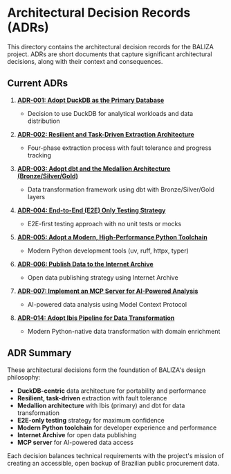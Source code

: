 # Architectural Decision Records (ADRs)

This directory contains the architectural decision records for the BALIZA project. ADRs are short documents that capture significant architectural decisions, along with their context and consequences.

## Current ADRs

1. [**ADR-001: Adopt DuckDB as the Primary Database**](001-adopt-duckdb.md)
   - Decision to use DuckDB for analytical workloads and data distribution

2. [**ADR-002: Resilient and Task-Driven Extraction Architecture**](002-resilient-extraction.md)
   - Four-phase extraction process with fault tolerance and progress tracking

3. [**ADR-003: Adopt dbt and the Medallion Architecture (Bronze/Silver/Gold)**](003-medallion-architecture.md)
   - Data transformation framework using dbt with Bronze/Silver/Gold layers

4. [**ADR-004: End-to-End (E2E) Only Testing Strategy**](004-e2e-testing.md)
   - E2E-first testing approach with no unit tests or mocks

5. [**ADR-005: Adopt a Modern, High-Performance Python Toolchain**](005-modern-python-toolchain.md)
   - Modern Python development tools (uv, ruff, httpx, typer)

6. [**ADR-006: Publish Data to the Internet Archive**](006-internet-archive.md)
   - Open data publishing strategy using Internet Archive

7. [**ADR-007: Implement an MCP Server for AI-Powered Analysis**](007-mcp-server.md)
   - AI-powered data analysis using Model Context Protocol

8. [**ADR-014: Adopt Ibis Pipeline for Data Transformation**](014-ibis-pipeline-adoption.md)
   - Modern Python-native data transformation with domain enrichment

## ADR Summary

These architectural decisions form the foundation of BALIZA's design philosophy:

- **DuckDB-centric** data architecture for portability and performance
- **Resilient, task-driven** extraction with fault tolerance
- **Medallion architecture** with Ibis (primary) and dbt for data transformation
- **E2E-only testing** strategy for maximum confidence
- **Modern Python toolchain** for developer experience and performance
- **Internet Archive** for open data publishing
- **MCP server** for AI-powered data access

Each decision balances technical requirements with the project's mission of creating an accessible, open backup of Brazilian public procurement data.